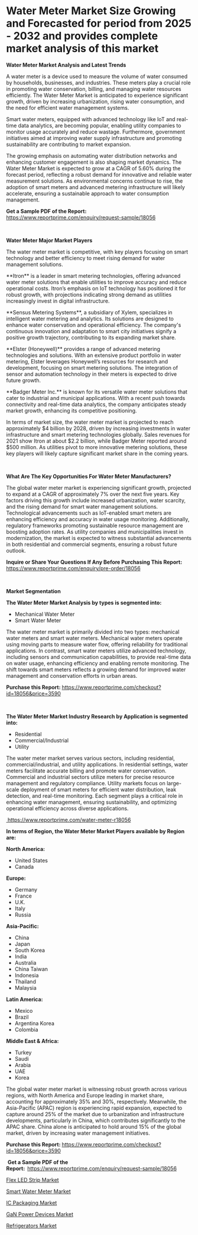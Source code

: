 <p><h1>Water Meter Market Size Growing and Forecasted for period from 2025 - 2032 and provides complete market analysis of this market</h1></p><p><strong>Water Meter Market Analysis and Latest Trends</strong></p>
<p><p>A water meter is a device used to measure the volume of water consumed by households, businesses, and industries. These meters play a crucial role in promoting water conservation, billing, and managing water resources efficiently. The Water Meter Market is anticipated to experience significant growth, driven by increasing urbanization, rising water consumption, and the need for efficient water management systems. </p><p>Smart water meters, equipped with advanced technology like IoT and real-time data analytics, are becoming popular, enabling utility companies to monitor usage accurately and reduce wastage. Furthermore, government initiatives aimed at improving water supply infrastructure and promoting sustainability are contributing to market expansion. </p><p>The growing emphasis on automating water distribution networks and enhancing customer engagement is also shaping market dynamics. The Water Meter Market is expected to grow at a CAGR of 5.60% during the forecast period, reflecting a robust demand for innovative and reliable water measurement solutions. As environmental concerns continue to rise, the adoption of smart meters and advanced metering infrastructure will likely accelerate, ensuring a sustainable approach to water consumption management.</p></p>
<p><strong>Get a Sample PDF of the Report:&nbsp;</strong> <a href="https://www.reportprime.com/enquiry/request-sample/18056?utm_campaign=12&utm_medium=2&utm_source=Github&utm_content=ia&utm_term=18032025&utm_id=water-meter">https://www.reportprime.com/enquiry/request-sample/18056</a></p>
<p>&nbsp;</p>
<p><strong>Water Meter Major Market Players</strong></p>
<p><p>The water meter market is competitive, with key players focusing on smart technology and better efficiency to meet rising demand for water management solutions. </p><p>**Itron** is a leader in smart metering technologies, offering advanced water meter solutions that enable utilities to improve accuracy and reduce operational costs. Itron’s emphasis on IoT technology has positioned it for robust growth, with projections indicating strong demand as utilities increasingly invest in digital infrastructure.</p><p>**Sensus Metering Systems**, a subsidiary of Xylem, specializes in intelligent water metering and analytics. Its solutions are designed to enhance water conservation and operational efficiency. The company's continuous innovation and adaptation to smart city initiatives signify a positive growth trajectory, contributing to its expanding market share.</p><p>**Elster (Honeywell)** provides a range of advanced metering technologies and solutions. With an extensive product portfolio in water metering, Elster leverages Honeywell’s resources for research and development, focusing on smart metering solutions. The integration of sensor and automation technology in their meters is expected to drive future growth.</p><p>**Badger Meter Inc.** is known for its versatile water meter solutions that cater to industrial and municipal applications. With a recent push towards connectivity and real-time data analytics, the company anticipates steady market growth, enhancing its competitive positioning.</p><p>In terms of market size, the water meter market is projected to reach approximately $4 billion by 2028, driven by increasing investments in water infrastructure and smart metering technologies globally. Sales revenues for 2021 show Itron at about $2.2 billion, while Badger Meter reported around $500 million. As utilities pivot to more innovative metering solutions, these key players will likely capture significant market share in the coming years.</p></p>
<p>&nbsp;</p>
<p><strong>What Are The Key Opportunities For Water Meter Manufacturers?</strong></p>
<p><p>The global water meter market is experiencing significant growth, projected to expand at a CAGR of approximately 7% over the next five years. Key factors driving this growth include increased urbanization, water scarcity, and the rising demand for smart water management solutions. Technological advancements such as IoT-enabled smart meters are enhancing efficiency and accuracy in water usage monitoring. Additionally, regulatory frameworks promoting sustainable resource management are boosting adoption rates. As utility companies and municipalities invest in modernization, the market is expected to witness substantial advancements in both residential and commercial segments, ensuring a robust future outlook.</p></p>
<p><strong>Inquire or Share Your Questions If Any Before Purchasing This Report:</strong> <a href="https://www.reportprime.com/enquiry/pre-order/18056?utm_campaign=12&utm_medium=2&utm_source=Github&utm_content=ia&utm_term=18032025&utm_id=water-meter">https://www.reportprime.com/enquiry/pre-order/18056</a></p>
<p>&nbsp;</p>
<p><strong>Market Segmentation</strong></p>
<p><strong>The Water Meter Market Analysis by types is segmented into:</strong></p>
<p><ul><li>Mechanical Water Meter</li><li>Smart Water Meter</li></ul></p>
<p><p>The water meter market is primarily divided into two types: mechanical water meters and smart water meters. Mechanical water meters operate using moving parts to measure water flow, offering reliability for traditional applications. In contrast, smart water meters utilize advanced technology, including sensors and communication capabilities, to provide real-time data on water usage, enhancing efficiency and enabling remote monitoring. The shift towards smart meters reflects a growing demand for improved water management and conservation efforts in urban areas.</p></p>
<p><strong>Purchase this Report:&nbsp;</strong><a href="https://www.reportprime.com/checkout?id=18056&price=3590&utm_campaign=12&utm_medium=2&utm_source=Github&utm_content=ia&utm_term=18032025&utm_id=water-meter">https://www.reportprime.com/checkout?id=18056&price=3590</a></p>
<p>&nbsp;</p>
<p><strong>The Water Meter Market Industry Research by Application is segmented into:</strong></p>
<p><ul><li>Residential</li><li>Commercial/Industrial</li><li>Utility</li></ul></p>
<p><p>The water meter market serves various sectors, including residential, commercial/industrial, and utility applications. In residential settings, water meters facilitate accurate billing and promote water conservation. Commercial and industrial sectors utilize meters for precise resource management and regulatory compliance. Utility markets focus on large-scale deployment of smart meters for efficient water distribution, leak detection, and real-time monitoring. Each segment plays a critical role in enhancing water management, ensuring sustainability, and optimizing operational efficiency across diverse applications.</p></p>
<p><a href="https://www.reportprime.com/water-meter-r18056?utm_campaign=12&utm_medium=2&utm_source=Github&utm_content=ia&utm_term=18032025&utm_id=water-meter">&nbsp;https://www.reportprime.com/water-meter-r18056</a></p>
<p><strong>In terms of Region, the Water Meter Market Players available by Region are:</strong></p>
<p>
    <p> <strong> North America: </strong>
        <ul>
            <li>United States</li>
            <li>Canada</li>
        </ul>
        </p> 
    <p> <strong> Europe: </strong>
        <ul>
            <li>Germany</li>
            <li>France</li>
            <li>U.K.</li>
            <li>Italy</li>
            <li>Russia</li>
        </ul>
        </p> 
    <p> <strong> Asia-Pacific: </strong>
        <ul>
            <li>China</li>
            <li>Japan</li>
            <li>South Korea</li>
            <li>India</li>
            <li>Australia</li>
            <li>China Taiwan</li>
            <li>Indonesia</li>
            <li>Thailand</li>
            <li>Malaysia</li>
        </ul>
        </p> 
    <p> <strong> Latin America: </strong>
        <ul>
            <li>Mexico</li>
            <li>Brazil</li>
            <li>Argentina Korea</li>
            <li>Colombia</li>
        </ul>
        </p> 
    <p> <strong> Middle East & Africa: </strong>
        <ul>
            <li>Turkey</li>
            <li>Saudi</li>
            <li>Arabia</li>
            <li>UAE</li>
            <li>Korea</li>
        </ul>
    </p>
    </p>
<p><p>The global water meter market is witnessing robust growth across various regions, with North America and Europe leading in market share, accounting for approximately 35% and 30%, respectively. Meanwhile, the Asia-Pacific (APAC) region is experiencing rapid expansion, expected to capture around 25% of the market due to urbanization and infrastructure developments, particularly in China, which contributes significantly to the APAC share. China alone is anticipated to hold around 15% of the global market, driven by increasing water management initiatives.</p></p>
<p><strong>Purchase this Report: </strong><a href="https://www.reportprime.com/checkout?id=18056&price=3590&utm_campaign=12&utm_medium=2&utm_source=Github&utm_content=ia&utm_term=18032025&utm_id=water-meter">https://www.reportprime.com/checkout?id=18056&price=3590</a></p>
<p>&nbsp;<strong>Get a Sample PDF of the Report:&nbsp;&nbsp;</strong><a href="https://www.reportprime.com/enquiry/request-sample/18056?utm_campaign=12&utm_medium=2&utm_source=Github&utm_content=ia&utm_term=18032025&utm_id=water-meter">https://www.reportprime.com/enquiry/request-sample/18056</a></p>
<p><strong></strong></p>
<p><p><a href="https://github.com/leyesamilej/Market-Research-Report-List-1/blob/main/flex-led-strip-market.md?utm_campaign=12&utm_medium=2&utm_source=Github&utm_content=ia&utm_term=18032025&utm_id=water-meter">Flex LED Strip Market</a></p><p><a href="https://github.com/lisaeichler20775/Market-Research-Report-List-1/blob/main/smart-water-meter-market.md?utm_campaign=12&utm_medium=2&utm_source=Github&utm_content=ia&utm_term=18032025&utm_id=water-meter">Smart Water Meter Market</a></p><p><a href="https://github.com/ziogaskangui96/Market-Research-Report-List-1/blob/main/ic-packaging-market.md?utm_campaign=12&utm_medium=2&utm_source=Github&utm_content=ia&utm_term=18032025&utm_id=water-meter">IC Packaging Market</a></p><p><a href="https://github.com/carylgrinko/Market-Research-Report-List-1/blob/main/gan-power-devices-market.md?utm_campaign=12&utm_medium=2&utm_source=Github&utm_content=ia&utm_term=18032025&utm_id=water-meter">GaN Power Devices Market</a></p><p><a href="https://github.com/rushanday/Market-Research-Report-List-1/blob/main/refrigerators-market.md?utm_campaign=12&utm_medium=2&utm_source=Github&utm_content=ia&utm_term=18032025&utm_id=water-meter">Refrigerators Market</a></p></p>